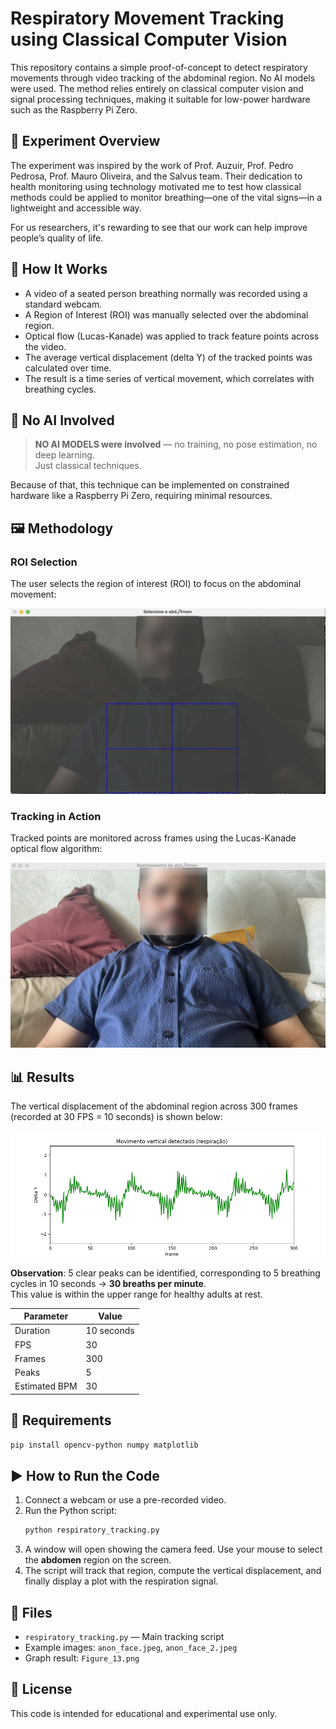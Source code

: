 # Respiratory Movement Tracking using Classical Computer Vision

This repository contains a simple proof-of-concept to detect respiratory movements through video tracking of the abdominal region. No AI models were used. The method relies entirely on classical computer vision and signal processing techniques, making it suitable for low-power hardware such as the Raspberry Pi Zero.

## 📸 Experiment Overview

The experiment was inspired by the work of Prof. Auzuir, Prof. Pedro Pedrosa, Prof. Mauro Oliveira, and the Salvus team. Their dedication to health monitoring using technology motivated me to test how classical methods could be applied to monitor breathing—one of the vital signs—in a lightweight and accessible way.

For us researchers, it's rewarding to see that our work can help improve people’s quality of life.

## 🔧 How It Works

- A video of a seated person breathing normally was recorded using a standard webcam.
- A Region of Interest (ROI) was manually selected over the abdominal region.
- Optical flow (Lucas-Kanade) was applied to track feature points across the video.
- The average vertical displacement (delta Y) of the tracked points was calculated over time.
- The result is a time series of vertical movement, which correlates with breathing cycles.

## 🧠 No AI Involved

> **NO AI MODELS were involved** — no training, no pose estimation, no deep learning.  
Just classical techniques.

Because of that, this technique can be implemented on constrained hardware like a Raspberry Pi Zero, requiring minimal resources.

## 🖼️ Methodology

### ROI Selection

The user selects the region of interest (ROI) to focus on the abdominal movement:

![ROI Selection](./images/anon_face.png)

### Tracking in Action

Tracked points are monitored across frames using the Lucas-Kanade optical flow algorithm:

![Tracking](./images/anon_face_2.png)

## 📊 Results

The vertical displacement of the abdominal region across 300 frames (recorded at 30 FPS = 10 seconds) is shown below:

![Respiration Graph](./images/Figure_13.png)

**Observation**: 5 clear peaks can be identified, corresponding to 5 breathing cycles in 10 seconds → **30 breaths per minute**.  
This value is within the upper range for healthy adults at rest.

| Parameter | Value |
|----------|-------|
| Duration | 10 seconds |
| FPS      | 30     |
| Frames   | 300    |
| Peaks    | 5      |
| Estimated BPM | 30  |

## 🧪 Requirements

```bash
pip install opencv-python numpy matplotlib
```

## ▶️ How to Run the Code

1. Connect a webcam or use a pre-recorded video.
2. Run the Python script:
    ```bash
    python respiratory_tracking.py
    ```
3. A window will open showing the camera feed. Use your mouse to select the **abdomen** region on the screen.
4. The script will track that region, compute the vertical displacement, and finally display a plot with the respiration signal.

## 📂 Files

- `respiratory_tracking.py` — Main tracking script
- Example images: `anon_face.jpeg`, `anon_face_2.jpeg`
- Graph result: `Figure_13.png`

## 📄 License

This code is intended for educational and experimental use only.
